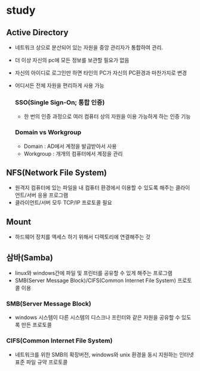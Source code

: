 study
======
## Active Directory
- 네트워크 상으로 분산되어 있는 자원을 중앙 관리자가 통합하여 관리.
- 더 이상 자신의 pc에 모든 정보를 보관할 필요가 없음
- 자신의 아이디로 로그인만 하면 타인의 PC가 자신의 PC환경과 마찬가지로 변경
- 어디서든 전체 자원을 편리하게 사용 가능
  
  ### SSO(Single Sign-On; 통합 인증)
  - 한 번의 인증 과정으로 여러 컴퓨터 상의 자원을 이용 가능하게 하는 인증 기능

  ### Domain vs Workgroup
  - Domain : AD에서 계정을 발급받아서 사용
  - Workgroup : 개개의 컴퓨터에서 계정을 관리

## NFS(Network File System)
- 원격지 컴퓨터에 있는 파일을 내 컴퓨터 환경에서 이용할 수 있도록 해주는 클라이언트/서버 응용 프로그램
- 클라이언트/서버 모두 TCP/IP 프로토콜 필요

## Mount
- 하드웨어 장치를 액세스 하기 위해서 디렉토리에 연결해주는 것

## 삼바(Samba)
- linux와 windows간에 파일 및 프린터를 공유할 수 있게 해주는 프로그램
- SMB(Server Message Block)/CIFS(Common Internet File System) 프로토콜 이용
	
### SMB(Server Message Block)
- windows 시스템이 다른 시스템의 디스크나 프린터와 같은 자원을 공유할 수 있도록 만든 프로토콜

### CIFS(Common Internet File System)
- 네트워크를 위한 SMB의 확장버전, windows와 unix 환경을 동시 지원하는 인터넷 표준 파일 규약 프로토콜
